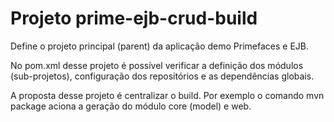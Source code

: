 Projeto prime-ejb-crud-build
=====================

Define o projeto principal (parent) da aplicação demo Primefaces e EJB.

No pom.xml desse projeto é possível verificar a definição dos módulos (sub-projetos), configuração dos repositórios e as dependências globais.

A proposta desse projeto é centralizar o build. Por exemplo o comando mvn package aciona a geração do módulo core (model) e web.

